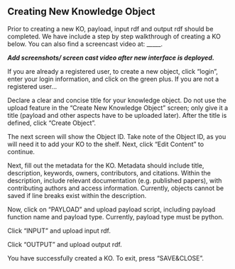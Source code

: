 ## Creating New Knowledge Object


Prior to creating a new KO, payload, input rdf and output rdf should be completed. We have include a step by step walkthrough of creating a KO below. You can also find a screencast video at: _____.

***Add screenshots/ screen cast video after new interface is deployed.***

If you are already a registered user, to create a new object, click “login”, enter your login information, and click on the green plus. If you are not a registered user...



Declare a clear and concise title for your knowledge object. Do not use the upload feature in the “Create New Knowledge Object” screen; only give it a title (payload and other aspects have to be uploaded later). After the title is defined, click “Create Object”.


The next screen will show the Object ID. Take note of the Object ID, as you will need it to add your KO to the shelf. Next, click “Edit Content” to continue.





Next, fill out the metadata for the KO. Metadata should include title, description, keywords, owners, contributors, and citations. Within the description, include relevant documentation (e.g. published papers), with contributing authors and access information. Currently, objects cannot be saved if line breaks exist within the description. 

Now, click on “PAYLOAD” and upload payload script, including payload function name and payload type. Currently, payload type must be python.

Click “INPUT” and upload input rdf.
	
Click “OUTPUT” and upload output rdf.

You have successfully created a KO. To exit, press “SAVE&CLOSE”.






